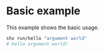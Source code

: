 # Basic example

This example shows the basic usage.

```sh
shx run/hello "argument world"
# hello argument world!
```
